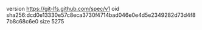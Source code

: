 version https://git-lfs.github.com/spec/v1
oid sha256:dcd0e13330e57c8eca3730f4714bad046e0e4d5e2349282d73d4f87b8c68c6e0
size 5275
